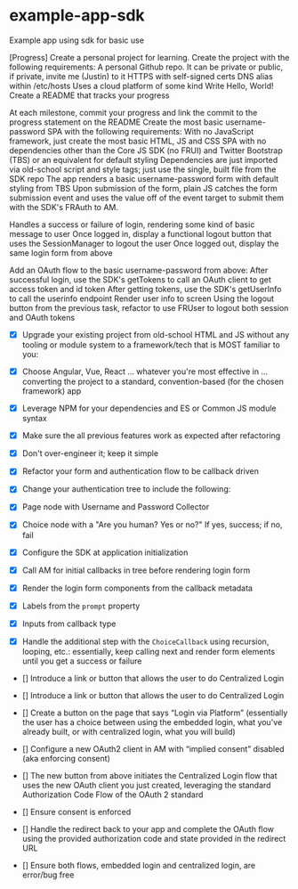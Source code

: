 # example-app-sdk

Example app using sdk for basic use

[Progress]
Create a personal project for learning. Create the project with the following requirements:
A personal Github repo. It can be private or public, if private, invite me (Justin) to it
HTTPS with self-signed certs
DNS alias within /etc/hosts
Uses a cloud platform of some kind
Write Hello, World!
Create a README that tracks your progress

At each milestone, commit your progress and link the commit to the progress statement on the README
Create the most basic username-password SPA with the following requirements:
With no JavaScript framework, just create the most basic HTML, JS and CSS SPA with no dependencies other than the Core JS SDK (no FRUI) and Twitter Bootstrap (TBS) or an equivalent for default styling
Dependencies are just imported via old-school script and style tags; just use the single, built file from the SDK repo
The app renders a basic username-password form with default styling from TBS
Upon submission of the form, plain JS catches the form submission event and uses the value off of the event target to submit them with the SDK's FRAuth to AM.

Handles a success or failure of login, rendering some kind of basic message to user
Once logged in, display a functional logout button that uses the SessionManager to logout the user
Once logged out, display the same login form from above

Add an OAuth flow to the basic username-password from above:
After successful login, use the SDK's getTokens to call an OAuth client to get access token and id token
After getting tokens, use the SDK's getUserInfo to call the userinfo endpoint
Render user info to screen
Using the logout button from the previous task, refactor to use FRUser to logout both session and OAuth tokens

- [x] Upgrade your existing project from old-school HTML and JS without any tooling or module system to a framework/tech that is MOST familiar to you:
- [x] Choose Angular, Vue, React ... whatever you're most effective in ... converting the project to a standard, convention-based (for the chosen framework) app
- [x] Leverage NPM for your dependencies and ES or Common JS module syntax
- [x] Make sure the all previous features work as expected after refactoring
- [x] Don't over-engineer it; keep it simple

- [x] Refactor your form and authentication flow to be callback driven
- [x] Change your authentication tree to include the following:
- [x] Page node with Username and Password Collector
- [x] Choice node with a "Are you human? Yes or no?" If yes, success; if no, fail
- [x] Configure the SDK at application initialization
- [x] Call AM for initial callbacks in tree before rendering login form

- [x] Render the login form components from the callback metadata
- [x] Labels from the `prompt` property
- [x] Inputs from callback type
- [x] Handle the additional step with the `ChoiceCallback` using recursion, looping, etc.: essentially, keep calling next and render form elements until you get a success or failure
- [] Introduce a link or button that allows the user to do Centralized Login
- [] Introduce a link or button that allows the user to do Centralized Login
- [] Create a button on the page that says “Login via Platform” (essentially the user has a choice between using the embedded login, what you've already built, or with centralized login, what you will build)
- [] Configure a new OAuth2 client in AM with “implied consent” disabled (aka enforcing consent)

- [] The new button from above initiates the Centralized Login flow that uses the new OAuth client you just created, leveraging the standard Authorization Code Flow of the OAuth 2 standard
- [] Ensure consent is enforced
- [] Handle the redirect back to your app and complete the OAuth flow using the provided authorization code and state provided in the redirect URL
- [] Ensure both flows, embedded login and centralized login, are error/bug free
